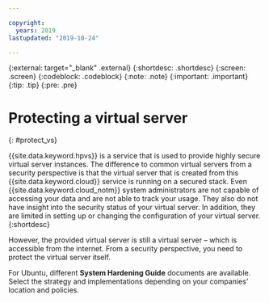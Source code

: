 ```yaml
---

copyright:
  years: 2019
lastupdated: "2019-10-24"

---
```


{:external: target="_blank" .external}
{:shortdesc: .shortdesc}
{:screen: .screen}
{:codeblock: .codeblock}
{:note: .note}
{:important: .important}
{:tip: .tip}
{:pre: .pre}

# Protecting a virtual server
{: #protect_vs}

{{site.data.keyword.hpvs}} is a service that is used to provide highly secure virtual server instances. The difference to common virtual servers from a security perspective is that the virtual server that is created from this {{site.data.keyword.cloud}} service is running on a secured stack. Even {{site.data.keyword.cloud_notm}} system administrators are not capable of accessing your data and are not able to track your usage. They also do not have insight into the security status of your virtual server. In addition, they are limited in setting up or changing the configuration of your virtual server.
{:shortdesc}


However, the provided virtual server is still a virtual server – which is accessible from the internet. From a security perspective, you need to protect the virtual server itself.


For Ubuntu, different **System Hardening Guide** documents are available. Select the strategy and implementations depending on your companies’ location and policies.
